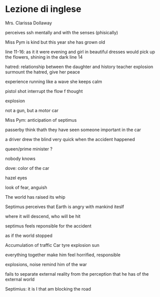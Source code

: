 # Lezione di inglese

Mrs. Clarissa Dollaway

perceives ssh mentally and with the senses (phisically)

Miss Pym is kind but this year she has grown old

line 11-16: as it it were evening and girl in beautiful dresses would pick up the flowers, shining in the dark
line 14

hatred: relationship between the daughter and history teacher
explosion surmount the hatred, give her peace

experience running like a wave 
she keeps calm

pistol shot interrupt the flow f thought

explosion

not a gun, but a motor car

Miss Pym: anticipation of septimus

passerby think thath they have seen someone important in the car

a driver drew the blind very quick when the accident happened

queen/prime minister ?

nobody knows

dove: color of the car

hazel eyes

look of fear, anguish


The world has raised its whip

Septimus perceives that Earth is angry with mankind iteslf

where it will descend, who will be hit

septimus feels reponsible for the accident

as if the world stopped


Accumulation of traffic
Car tyre explosion
sun

everything together make him feel  horrified, responsible

explosions, noise remind him of the war

fails to separate external reality from the perception that he has of the external world



Septimius: it is I that am blocking the road
<!--stackedit_data:
eyJoaXN0b3J5IjpbLTkwMjU0MzQxNiw4MDM2NDQxMDQsLTIwMD
A2MzAyMTVdfQ==
-->